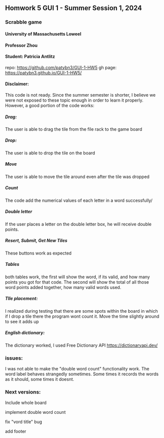 ## Homwork 5 GUI 1 - Summer Session 1, 2024
### Scrabble game
#### University of Massachusetts Loweel
#### Professor Zhou
#### Student: Patricia Antlitz

repo: https://github.com/patybn3/GUI-1-HW5
gh page: https://patybn3.github.io/GUI-1-HW5/


#### Disclaimer:

This code is not ready. Since the summer semester is shorter, I believe we were not exposed to these topic enough in order to learn it properly. However, a good portion of the code works:

##### Drag:

The user is able to drag the tile from the file rack to the game board

##### Drop:

The user is able to drop the tile on the board

##### Move

The user is able to move the tile around even after the tile was dropped

##### Count

The code add the numerical values of each letter in a word successfully/

##### Double letter

If the user places a letter on the double letter box, he will receive double points.


##### Resert, Submit, Get New Tiles

These buttons work as expected

##### Tables

both tables work, the first will show the word, if its valid, and how many points you got for that code. The second will show the total of all those word points added together, how many valid words used.

##### TIle placement:

I realized during testing that there are some spots within the board in which if I drop a tile there the program wont count it. Move the time slightly around to see it adds up

##### English dictionary:

The dictionary worked, I used Free Dictionary API https://dictionaryapi.dev/

### issues:
I was not able to make the "double word count" functionality work. 
The word label behaves strangedly sometimes. Some times it records the words as it should, some times it doesnt.


### Next versions:

Include whole board

implement double word count

fix "vord title" bug

add footer
